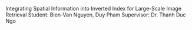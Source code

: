 Integrating Spatial Information into Inverted Index for Large-Scale Image Retrieval
Student: Bien-Van Nguyen, Duy Pham
Supervisor: Dr. Thanh Duc Ngo
